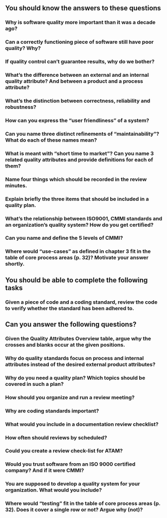 ## You should know the answers to these questions
### Why is software quality more important than it was a decade ago?
### Can a correctly functioning piece of software still have poor quality? Why?
### If quality control can’t guarantee results, why do we bother?
### What’s the difference between an external and an internal quality attribute? And between a product and a process attribute?
### What’s the distinction between correctness, reliability and robustness?
### How can you express the “user friendliness” of a system?
### Can you name three distinct refinements of “maintainability”? What do each of these names mean?
### What is meant with “short time to market”? Can you name 3 related quality attributes and provide definitions for each of them?
### Name four things which should be recorded in the review minutes.
### Explain briefly the three items that should be included in a quality plan.
### What’s the relationship between ISO9001, CMMI standards and an organization’s quality system? How do you get certified?
### Can you name and define the 5 levels of CMMI?
### Where would “use-cases” as defined in chapter 3 fit in the table of core process areas (p. 32)? Motivate your answer shortly.

## You should be able to complete the following tasks
### Given a piece of code and a coding standard, review the code to verify whether the standard has been adhered to.

## Can you answer the following questions?
### Given the Quality Attributes Overview table, argue why the crosses and blanks occur at the given positions.
### Why do quality standards focus on process and internal attributes instead of the desired external product attributes?
### Why do you need a quality plan? Which topics should be covered in such a plan?
### How should you organize and run a review meeting?
### Why are coding standards important?
### What would you include in a documentation review checklist?
### How often should reviews by scheduled?
### Could you create a review check-list for ATAM?
### Would you trust software from an ISO 9000 certified company? And if it were CMMI?
### You are supposed to develop a quality system for your organization. What would you include?
### Where would “testing” fit in the table of core process areas (p. 32). Does it cover a single row or not? Argue why (not)?